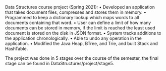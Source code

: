 Data Structures course project (Spring 2021): • Developed an application that takes
document files, compresses and stores them in memory. • Programmed to keep a
dictionary lookup which maps words to all documents containing that word. • User can
define a limit of how many documents can be stored in memory, if the limit is reached
the least used document is stored on the disk in JSON format. • System tracks additions
to the application chronologically. • Able to undo any operation in the application.
• Modified the Java Heap, BTree, and Trie, and built Stack and HashTable.

The project was done in 5 stages over the course of the semester, the final stage can
be found in DataStructures/project/stage5.
